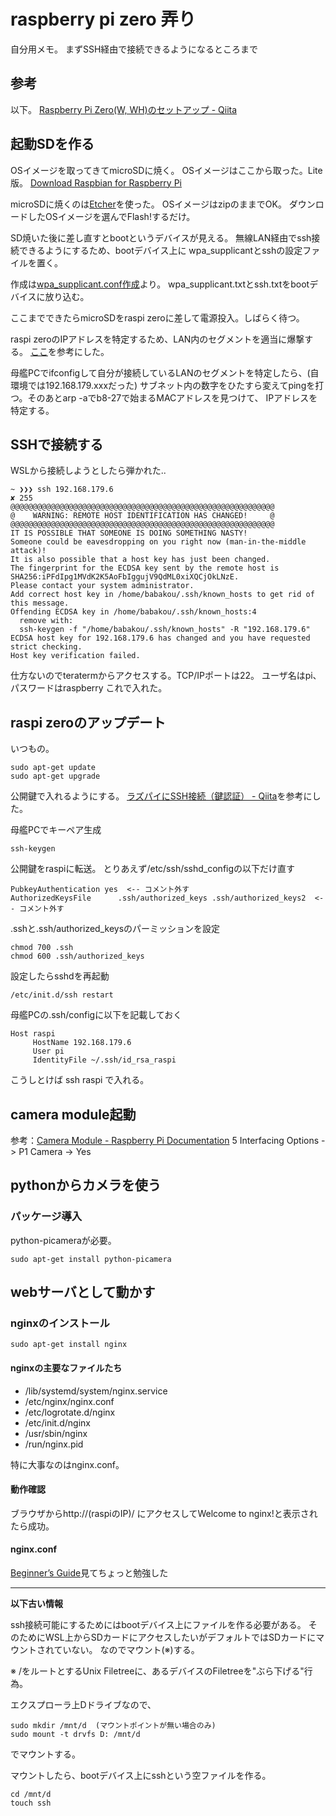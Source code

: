 # raspberry pi zero 弄り
自分用メモ。
まずSSH経由で接続できるようになるところまで

## 参考
以下。
[Raspberry Pi Zero(W, WH)のセットアップ - Qiita](https://qiita.com/hishi/items/8bdfd9d72fa8fe2e7573)

## 起動SDを作る
OSイメージを取ってきてmicroSDに焼く。
OSイメージはここから取った。Lite版。
[Download Raspbian for Raspberry Pi](https://www.raspberrypi.org/downloads/raspbian/)

microSDに焼くのは[Etcher](https://www.balena.io/etcher/?ref=etcher_update)を使った。
OSイメージはzipのままでOK。
ダウンロードしたOSイメージを選んでFlash!するだけ。

SD焼いた後に差し直すとbootというデバイスが見える。
無線LAN経由でssh接続できるようにするため、bootデバイス上に
wpa_supplicantとsshの設定ファイルを置く。

作成は[wpa_supplicant.conf作成](https://mascii.github.io/wpa-supplicant-conf-tool/)より。
wpa_supplicant.txtとssh.txtをbootデバイスに放り込む。

ここまでできたらmicroSDをraspi zeroに差して電源投入。しばらく待つ。

raspi zeroのIPアドレスを特定するため、LAN内のセグメントを適当に爆撃する。
[ここ](https://qiita.com/kmatae/items/1dd81f2b2091c6ce776b)を参考にした。

母艦PCでifconfigして自分が接続しているLANのセグメントを特定したら、(自環境では192.168.179.xxxだった)
サブネット内の数字をひたすら変えてpingを打つ。そのあとarp -aでb8-27で始まるMACアドレスを見つけて、
IPアドレスを特定する。

## SSHで接続する
WSLから接続しようとしたら弾かれた..
```
~ ❯❯❯ ssh 192.168.179.6                                                                                                                                                               ✘ 255
@@@@@@@@@@@@@@@@@@@@@@@@@@@@@@@@@@@@@@@@@@@@@@@@@@@@@@@@@@@
@    WARNING: REMOTE HOST IDENTIFICATION HAS CHANGED!     @
@@@@@@@@@@@@@@@@@@@@@@@@@@@@@@@@@@@@@@@@@@@@@@@@@@@@@@@@@@@
IT IS POSSIBLE THAT SOMEONE IS DOING SOMETHING NASTY!
Someone could be eavesdropping on you right now (man-in-the-middle attack)!
It is also possible that a host key has just been changed.
The fingerprint for the ECDSA key sent by the remote host is
SHA256:iPFdIpg1MVdK2K5AoFbIggujV9QdML0xiXQCjOkLNzE.
Please contact your system administrator.
Add correct host key in /home/babakou/.ssh/known_hosts to get rid of this message.
Offending ECDSA key in /home/babakou/.ssh/known_hosts:4
  remove with:
  ssh-keygen -f "/home/babakou/.ssh/known_hosts" -R "192.168.179.6"
ECDSA host key for 192.168.179.6 has changed and you have requested strict checking.
Host key verification failed.
```
仕方ないのでteratermからアクセスする。TCP/IPポートは22。
ユーザ名はpi、パスワードはraspberry
これで入れた。

## raspi zeroのアップデート
いつもの。
```
sudo apt-get update
sudo apt-get upgrade
```

公開鍵で入れるようにする。
[ラズパイにSSH接続（鍵認証） - Qiita](https://qiita.com/kuro___inu/items/93da8aa9b56847c3a2bf)を参考にした。

母艦PCでキーペア生成
```
ssh-keygen
```
公開鍵をraspiに転送。
とりあえず/etc/ssh/sshd_configの以下だけ直す
```
PubkeyAuthentication yes  <-- コメント外す
AuthorizedKeysFile      .ssh/authorized_keys .ssh/authorized_keys2  <-- コメント外す
```
.sshと.ssh/authorized_keysのパーミッションを設定
```
chmod 700 .ssh
chmod 600 .ssh/authorized_keys
```
設定したらsshdを再起動
```
/etc/init.d/ssh restart
```
母艦PCの.ssh/configに以下を記載しておく
```
Host raspi
     HostName 192.168.179.6
     User pi
     IdentityFile ~/.ssh/id_rsa_raspi
```
こうしとけば ssh raspi で入れる。

## camera module起動
参考：[Camera Module - Raspberry Pi Documentation](https://www.raspberrypi.org/documentation/usage/camera/README.md)
5 Interfacing Options -> P1 Camera -> Yes

## pythonからカメラを使う
### パッケージ導入
python-picameraが必要。
```
sudo apt-get install python-picamera
```

## webサーバとして動かす
### nginxのインストール
```
sudo apt-get install nginx
```
#### nginxの主要なファイルたち
- /lib/systemd/system/nginx.service
- /etc/nginx/nginx.conf
- /etc/logrotate.d/nginx
- /etc/init.d/nginx
- /usr/sbin/nginx
- /run/nginx.pid

特に大事なのはnginx.conf。

#### 動作確認
ブラウザからhttp://(raspiのIP)/ にアクセスしてWelcome to nginx!と表示されたら成功。

#### nginx.conf
[Beginner’s Guide](http://nginx.org/en/docs/beginners_guide.html)見てちょっと勉強した


----
**以下古い情報**

ssh接続可能にするためにはbootデバイス上にファイルを作る必要がある。
そのためにWSL上からSDカードにアクセスしたいがデフォルトではSDカードにマウントされていない。
なのでマウント(※)する。

※ /をルートとするUnix Filetreeに、あるデバイスのFiletreeを"ぶら下げる"行為。

エクスプローラ上Dドライブなので、
```
sudo mkdir /mnt/d  (マウントポイントが無い場合のみ)
sudo mount -t drvfs D: /mnt/d
```
でマウントする。

マウントしたら、bootデバイス上にsshという空ファイルを作る。
```
cd /mnt/d
touch ssh
```